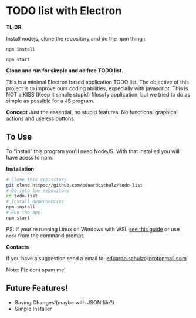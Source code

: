 # TODO list with Electron
**TL;DR**

Install nodejs, clone the repository and do the npm thing :
```
npm install

npm start
```
**Clone and run for simple and ad free TODO list.**

This is a minimal Electron based application TODO list. The objective of this project is to improve ours coding abilities, expecially with javascript. This is NOT a KISS (Keep it simple stupid) filosofy application, but we tried to do as simple as possible for a JS program.

**Concept**
Just the essential, no stupid features. No functional graphical actions and useless buttons.


## To Use
To "install" this program you'll need NodeJS. With that installed you will have acess to npm.

**Installation**
```bash
# Clone this repository
git clone https://github.com/eduardoschulz/todo-list
# Go into the repository
cd todo-list
# Install dependencies
npm install
# Run the app
npm start
```
PS: If your're running Linux on Windows with WSL [see this guide](https://www.howtogeek.com/261575/how-to-run-graphical-linux-desktop-applications-from-windows-10s-bash-shell/) or use `node` from the command prompt.

**Contacts**

If you have a suggestion send a email to:
eduardo.schulz@protonmail.com

Note: Plz dont spam me!
## Future Features!
- Saving Changes!(maybe with JSON file?)
- Simple Installer

